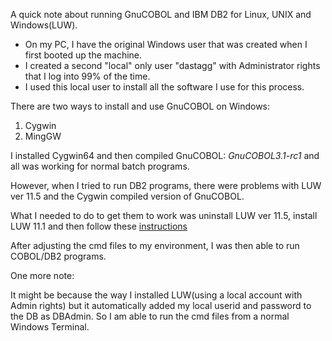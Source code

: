 A quick note about running GnuCOBOL and IBM DB2 for Linux, UNIX and Windows(LUW).

- On my PC, I have the original Windows user that was created when I first
  booted up the machine.
- I created a second "local" only user "dastagg" with Administrator rights that I log into 99% of the time.
- I used this local user to install all the software I use for this process.

There are two ways to install and use GnuCOBOL on Windows:
1. Cygwin
2. MingGW

I installed Cygwin64 and then compiled GnuCOBOL: *GnuCOBOL3.1-rc1* and all was working for normal batch programs.

However, when I tried to run DB2 programs, there were problems with LUW ver 11.5 and the Cygwin compiled version of GnuCOBOL.

What I needed to do to get them to work was uninstall LUW ver 11.5, install LUW 11.1 and then follow these
[instructions](https://sourceforge.net/p/gnucobol/discussion/contrib/thread/e6744ecf/?page=1&limit=25#88d9)

After adjusting the cmd files to my environment, I was then able to run COBOL/DB2 programs.

One more note:

It might be because the way I installed LUW(using a local account with Admin rights) but it automatically added my local userid and password to the DB as DBAdmin. So I am able to run the cmd files from a normal Windows Terminal.